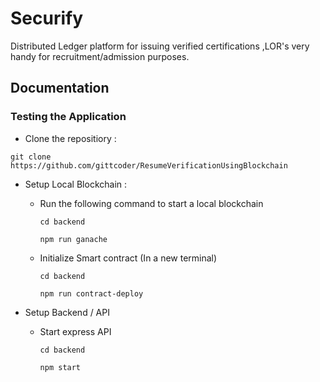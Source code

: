 
# Securify

Distributed Ledger platform for issuing verified certifications ,LOR's very handy for recruitment/admission purposes.










## Documentation

### Testing the Application

- Clone the repositiory :

`git clone https://github.com/gittcoder/ResumeVerificationUsingBlockchain `

- Setup Local Blockchain :
    - Run the following command to start a local blockchain
    
        `cd backend `

        `npm run ganache`

    - Initialize Smart contract (In a new terminal)

        `cd backend `

        `npm run contract-deploy`

- Setup Backend / API
    - Start express API

        `cd backend `

        `npm start`
    

